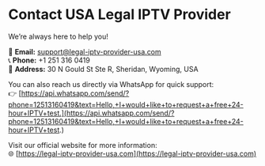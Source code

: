 # Contact USA Legal IPTV Provider

We’re always here to help you!

📧 **Email:** support@legal-iptv-provider-usa.com  
📞 **Phone:** +1 251 316 0419  
📍 **Address:** 30 N Gould St Ste R, Sheridan, Wyoming, USA  

You can also reach us directly via WhatsApp for quick support:  
👉 [https://api.whatsapp.com/send/?phone=12513160419&text=Hello,+I+would+like+to+request+a+free+24-hour+IPTV+test.](https://api.whatsapp.com/send/?phone=12513160419&text=Hello,+I+would+like+to+request+a+free+24-hour+IPTV+test.)

Visit our official website for more information:  
🌐 [https://legal-iptv-provider-usa.com](https://legal-iptv-provider-usa.com)
